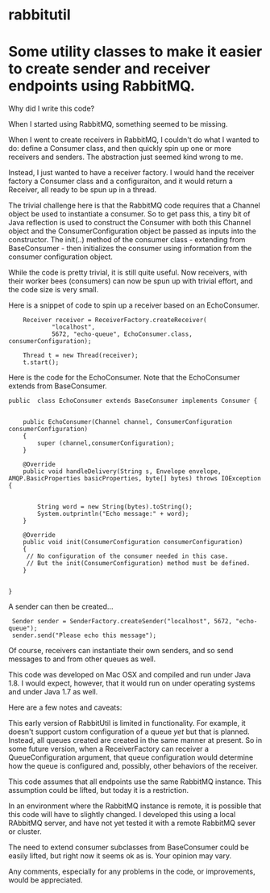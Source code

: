 # rabbitutil

Some utility classes to make it easier to create sender and receiver endpoints using RabbitMQ.
==============================================================================================

Why did I write this code?

When I started using RabbitMQ, something seemed to be missing.

When I went to create receivers in RabbitMQ, I couldn't do what I wanted to do: define a Consumer class,
and then quickly spin up one or more receivers and senders. The abstraction just seemed kind
wrong to me.

Instead, I just wanted to have a receiver factory. I would hand the receiver factory a Consumer class
and a configuraiton, and it would return a Receiver, all ready to be spun up in a thread.

The trivial challenge here is that the RabbitMQ code requires that a Channel object be used to instantiate a consumer.
So to get pass this, a tiny bit of Java reflection is used to construct the Consumer
with both this Channel object and the ConsumerConfiguration object be passed as inputs
into the constructor. The init(..) method
of the consumer class - extending from BaseConsumer - then initializes the consumer using information
from the consumer configuration object.

While the code is pretty trivial, it is still quite useful. Now receivers, with their worker bees (consumers)
can now be spun up with trivial effort, and the code size is very small.

Here is a snippet of code to spin up a receiver based on an EchoConsumer.



        Receiver receiver = ReceiverFactory.createReceiver(
                "localhost",
                5672, "echo-queue", EchoConsumer.class, consumerConfiguration);

        Thread t = new Thread(receiver);
        t.start();

Here is the code for the EchoConsumer. Note that the EchoConsumer extends from BaseConsumer.


    public  class EchoConsumer extends BaseConsumer implements Consumer {


        public EchoConsumer(Channel channel, ConsumerConfiguration consumerConfiguration)
        {
            super (channel,consumerConfiguration);
        }

        @Override
        public void handleDelivery(String s, Envelope envelope, AMQP.BasicProperties basicProperties, byte[] bytes) throws IOException {


            String word = new String(bytes).toString();
            System.outprintln("Echo message:" + word);
        }

        @Override
        public void init(ConsumerConfiguration consumerConfiguration)
        {
         // No configuration of the consumer needed in this case.
         // But the init(ConsumerConfiguration) method must be defined.
        }


    }

A sender can then be created...

     Sender sender = SenderFactory.createSender("localhost", 5672, "echo-queue");
     sender.send("Please echo this message");

Of course, receivers can instantiate their own senders, and so send messages
to and from other queues as well.

This code was developed on Mac OSX and compiled and run under Java 1.8.
I would expect, however, that it would run on under operating systems and under Java 1.7 as well.

Here are a few notes and caveats:

   This early version of RabbitUtil is limited in functionality. For example, it doesn't support
   custom configuration of a queue *yet* but that is planned. Instead, all queues created are
   created in the same manner at present. So in some future version, when a ReceiverFactory can
   receiver a QueueConfiguration argument, that queue configuration would determine how the
   queue is configured and, possibly, other behaviors of the receiver.

   This code assumes that all endpoints use the same RabbitMQ instance.
   This assumption could be lifted, but today it is a restriction.

   In an environment where the RabbitMQ instance is remote, it is possible
   that this code will have to slightly changed. I developed this using a local RAbbitMQ
   server, and have not yet tested it with a remote RabbitMQ sever or cluster.

   The need to extend consumer subclasses from BaseConsumer could be easily lifted,
   but right now it seems ok as is. Your opinion may vary.


 Any comments, especially for any problems in the code, or improvements, would be appreciated.






